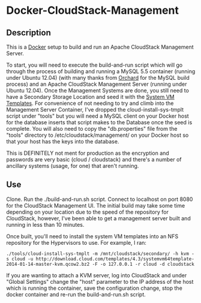 Docker-CloudStack-Management
============

## Description

This is a [Docker](https://www.docker.io/) setup to build and run an Apache CloudStack Management Server. 

To start, you will need to execute the build-and-run script which will go through the process of building and running a MySQL 5.5 container (running under Ubuntu 12.04) (with many thanks from [Orchard](https://github.com/orchardup/docker-mysql) for the MySQL build process) and an Apache CloudStack Management Server (running under Ubuntu 12.04).
Once the Management Systems are done, you still need to have a Secondary Storage Location and seed it with the [System VM Templates](http://docs.cloudstack.apache.org/projects/cloudstack-installation/en/latest/installation.html#prepare-the-system-vm-template). For convenience of not needing to try and climb into the Management Server Container, I've dropped the cloud-install-sys-tmplt script under "tools" but you will need a MySQL client on your Docker host for the database inserts that script makes to the Database once the seed is complete. You will also need to copy the "db.properties" file from the "tools" directory to /etc/cloudstack/management/ on your Docker host so that your host has the keys into the database.

This is DEFINITELY not ment for production as the encryption and passwords are very basic (cloud / cloudstack) and there's a number of ancillary systems (usage, for one) that aren't running.

## Use

Clone. Run the ./build-and-run.sh script. Connect to localhost on port 8080 for the CloudStack Management UI.
The initial build may take some time depending on your location due to the speed of the repository for CloudStack, however, I've been able to get a management server built and running in less than 10 minutes.

Once built, you'll need to install the system VM templates into an NFS repository for the Hypervisors to use. For example, I ran:
```
./tools/cloud-install-sys-tmplt -m /mnt/cloudstack/secondary/ -h kvm -s cloud -u http://download.cloud.com/templates/4.3/systemvm64template-2014-01-14-master-kvm.qcow2.bz2 -F -o 127.0.0.1 -r cloud -d cloudstack
```

If you are wanting to attach a KVM server, log into CloudStack and under "Global Settings" change the "host" parameter to the IP address of the host which is running the container, save the configuration change, stop the docker container and re-run the build-and-run.sh script.
